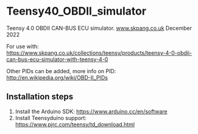 # Teensy40_OBDII_simulator
 
Teensy 4.0 OBDII CAN-BUS ECU simulator.
www.skpang.co.uk
December 2022

For use with:
https://www.skpang.co.uk/collections/teensy/products/teensy-4-0-obdii-can-bus-ecu-simulator-with-teensy-4-0

Other PIDs can be added, more info on PID:
http://en.wikipedia.org/wiki/OBD-II_PIDs

## Installation steps

1. Install the Arduino SDK: https://www.arduino.cc/en/software
2. Install Teensyduino support: https://www.pjrc.com/teensy/td_download.html
